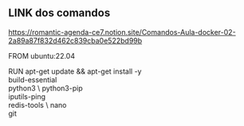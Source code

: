 ## LINK dos comandos
https://romantic-agenda-ce7.notion.site/Comandos-Aula-docker-02-2a89a87f832d462c839cba0e522bd99b


FROM ubuntu:22.04

RUN apt-get update && apt-get install -y \
    build-essential \
    python3 \ 
    python3-pip \
    iputils-ping \
    redis-tools \ 
    nano \
    git
